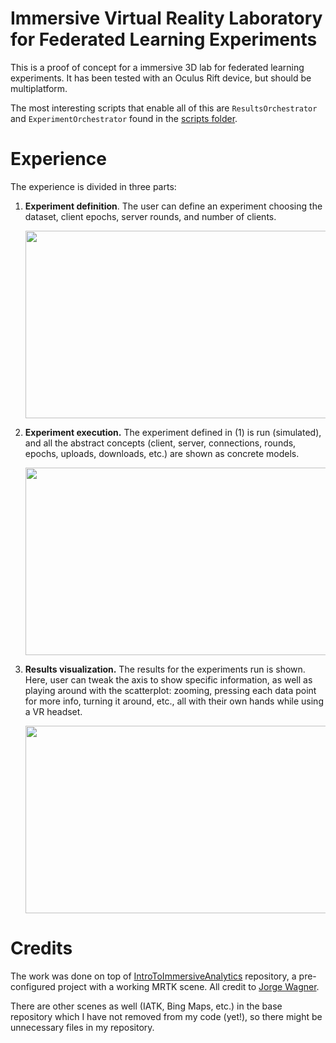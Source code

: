 # Immersive Virtual Reality Laboratory for Federated Learning Experiments

This is a proof of concept for a immersive 3D lab for federated learning experiments. It has been tested with an Oculus Rift device, but should be multiplatform.

The most interesting scripts that enable all of this are `ResultsOrchestrator` and `ExperimentOrchestrator` found in the [scripts folder](https://github.com/remde/imfed-lab/tree/main/Assets/Scripts).

# Experience

The experience is divided in three parts:
1. **Experiment definition**. The user can define an experiment choosing the dataset, client epochs, server rounds, and number of clients.
   
    <img src="https://github.com/remde/imfed-lab/assets/12024169/4f0913dc-6c25-4b92-82ce-7c21064c20ee" width="600" height="300">
3. **Experiment execution.** The experiment defined in (1) is run (simulated), and all the abstract concepts (client, server, connections, rounds, epochs, uploads, downloads, etc.) are shown as concrete models.
   
    <img src="https://github.com/remde/imfed-lab/assets/12024169/018e7d16-a2ae-4d08-b45d-fd4858b18ba1" width="600" height="300">
5. **Results visualization.** The results for the experiments run is shown. Here, user can tweak the axis to show specific information, as well as playing around with the scatterplot: zooming, pressing each data point for more info, turning it around, etc., all with their own hands while using a VR headset.
   
    <img src="https://github.com/remde/imfed-lab/assets/12024169/051e55fb-9c52-4c3c-9e89-af8804baa983" width="600" height="300">


# Credits

The work was done on top of [IntroToImmersiveAnalytics](https://github.com/jorge-wagner/IntroToImmersiveAnalytics) repository, a pre-configured project with a working MRTK scene. All credit to [Jorge Wagner](https://github.com/jorge-wagner).

There are other scenes as well (IATK, Bing Maps, etc.) in the base repository which I have not removed from my code (yet!), so there might be unnecessary files in my repository.
